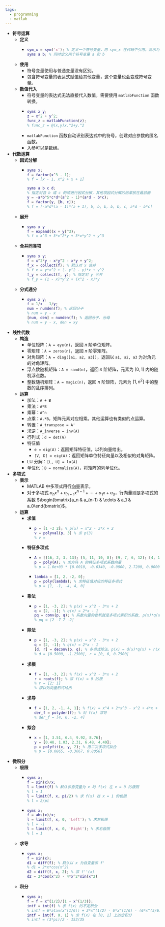 ```yaml
---
tags:
  - programming
  - matlab
---
```


- **符号运算**
    - **定义**
        - ```matlab
          sym_x = sym('x'); % 定义一个符号变量，用 sym_x 在代码中引用，显示为 x
          syms a b; % 同时定义两个符号变量 a 和 b
          ```
    - **使用**
        - 符号变量使用与普通变量没有区别。
        - 包含符号变量的表达式赋值给其他变量，这个变量也会变成符号变量。
    - **数值代入**
        - 符号变量的表达式无法直接代入数值，需要使用 `matlabFunction` 函数转换。
        - ```matlab
          syms x y;
          z = x^2 + y^2;
          func_z = matlabFunction(z);
          % func_z = @(x,y)x.^2+y.^2
          ```
        - `matlabFunction` 函数自动识别表达式中的符号，创建对应参数的匿名函数。
        - 入参可以是数组。
- **代数运算**
    - **因式分解**
        - ```matlab
          syms x;
          f = factor(x^3 - 1);
          % f = [x - 1, x^2 + x + 1]
          ```
          ```matlab
          syms a b c d;
          % 指定对含 b 或 c 的项进行因式分解，其他项因式分解的结果放在最前面
          y = -a*b^5*c*d*(a^2 - 1)*(a*d - b*c);
          f = factor(y, [b, c]);
          % f = [-a*d*(a - 1)*(a + 1), b, b, b, b, b, c, a*d - b*c]
          ```
    - **展开**
        - ```matlab
          syms x y
          f = expand((x + y)^3);
          % f = x^3 + 3*x^2*y + 3*x*y^2 + y^3
          ```
    - **合并同类项**
        - ```matlab
          syms x y;
          f = x^2*y - x*y^2 - x*y + y^2;
          f_x = collect(f); % 默认对 x 合并
          % f_x = y*x^2 + (- y^2 - y)*x + y^2
          f_y = collect(f, y); % 指定对 y 合并
          % f_y = (1 - x)*y^2 + (x^2 - x)*y
          ```
    - **分式通分**
        - ```matlab
          syms x y;
          f = 1/x - 1/y;
          num = numden(f); % 返回分子
          % num = y - x
          [num, den] = numden(f); % 返回分子、分母
          % num = y - x, den = xy
          ```
- **线性代数**
    - **构造**
        - 单位矩阵：`A = eye(n)`，返回 $n$ 阶单位矩阵。
        - 零矩阵：`A = zeros(n)`，返回 $n$ 阶零矩阵。
        - 对角矩阵：`A = diag([a1, a2, a3])`，返回以 `a1, a2, a3` 为对角元的对角矩阵。
        - 浮点数随机矩阵：`A = rand(n)`，返回 $n$ 阶矩阵，元素为 $[0,1]$ 内的随机浮点数。
        - 整数随机矩阵：`A = magic(n)`，返回 $n$ 阶矩阵，元素为 $[1,n^2]$ 中的整数的乱序排列。
    - **运算**
        - 加法：`A + B`
        - 乘法：`A*B`
        - 乘幂：`A^n`
        - 点乘：`A.*B`，矩阵元素对应相乘。其他运算也有类似的点运算。
        - 转置：`A_transpose = A'`
        - 求逆：`A_inverse = inv(A)`
        - 行列式：`d = det(A)`
        - 特征值
            - `e = eig(A)`：返回矩阵特征值，以列向量给出。
            - `[V, D] = eig(A)`：返回矩阵单位特征向量以及相似的对角矩阵。
        - LU 分解：`[L, U] = lu(A)`
        - 单位化：`B = normalize(A)`，将矩阵的列单位化。
- **多项式**
    - **表示**
        - MATLAB 中多项式用行[向量](/notes/docs/mathematics/linear-algrbra/vector)表示。
        - 对于多项式 $a_nx^n+a_{n-1}x^{n-1}+\cdots+a_1x+a_0$，行向量则是多项式的系数 $\begin{bmatrix}a_n & a_{n-1} & \cdots & a_1 & a_0\end{bmatrix}$。
    - **运算**
        - **求值**
            - ```matlab
              p = [1 -3 2]; % p(x) = x^2 - 3*x + 2
              v = polyval(p, 3) % 求 p(3)
              % v = 
              ```
        - **特征多项式**
            - ```matlab
              A = [[16, 2, 3, 13]; [5, 11, 10, 8]; [9, 7, 6, 12]; [4, 14, 15, 1]]
              p = poly(A); % 求方阵 A 的特征多项式系数向量
              % p = 1.0e+03 * [0.0010, -0.0340, -0.0800, 2.7200, 0.0000]
              ```
            - ```matlab
              lambda = [1, 2, -2, 0];
              p = poly(lambda); % 求特征值对应的特征多项式
              % p = [1, -1, -4, 4, 0]
              ```
        - **乘法**
            - ```matlab
              p = [1, -3, 2]; % p(x) = x^2 - 3*x + 2
              q = [2, -1]; % q(x) = 2*x - 1
              pq = conv(p, q); % 系数向量的卷积就是多项式乘积的系数, p(x)*q(x) = 2*x^3 - 7*x^2 + 7*x - 2
              % pq = [2 -7 7 -2]
              ```
        - **除法**
            - ```matlab
              p = [1, -3, 2]; % p(x) = x^2 - 3*x + 2
              q = [2, -1]; % q(x) = 2*x - 1
              [d, r] = deconv(p, q); % 多项式除法，p(x) = d(x)*q(x) + r(x)
              % d = [0.5000, -1.2500], r = [0, 0, 0.7500]
              ```
        - **求根**
            - ```matlab
              f = [1, -3, 2]; % f(x) = x^2 - 3*x + 2
              r = roots(f); % 求 f(x) = 0 的根
              % r = [2; 1]
              % 根以列向量形式给出
              ```
        - **求导**
            - ```matlab
              f = [1, 2, -1, 4, 1]; % f(x) = x^4 + 2*x^3 - x^2 + 4*x + 1
              der_f = polyder(f); % 对 f(x) 求导
              % der_f = [4, 6, -2, 4]
              ```
        - **拟合**
            - ```matlab
              x = [1, 3.51, 6.4, 9.92, 8.76];
              y = [0.48, 1.03, 2.31, 6.48, 4.49];
              p = polyfit(x, y, 2); % 用二次多项式拟合
              % p = [0.0865, -0.3067, 0.8058]
              ```
- **微积分**
    - **极限**
        - ```matlab
          syms x;
          f = sin(x)/x;
          l = limit(f) % 默认求自变量为 x 时 f(x) 在 x = 0 的极限
          % l = 1
          l = limit(f, x, pi/2) % 求 f(x) 在 x = 1 的极限
          % l = 2/pi
          ```
        - ```matlab
          syms x;
          f = abs(x)/x;
          l = limit(f, x, 0, 'Left'); % 求左极限
          % l = -1
          l = limit(f, x, 0, 'Right'); % 求右极限
          % l = 1
          ```
    - **求导**
        - ```matlab
          syms x;
          f = sin(x);
          d1 = diff(f); % 默认以 x 为自变量求 f'
          % d1 = 2*x*cos(x^2)
          d2 = diff(f, x, 2); % 求 f''(x)
          d2 = 2*cos(x^2) - 4*x^2*sin(x^2)
          ```
    - **积分**
        - ```matlab
          syms x;
          f = f = x^(1/2)/(1 + x^(1/3));
          intf = int(f) % 求 f(x) 的不定积分
          % intf = 6*atan(x^(1/6)) + 2*x^(1/2) - 6*x^(1/6) - (6*x^(5/6))/5 + (6*x^(7/6))/7
          intf = int(f, 0, 1) % 求 f(x) 在 [0, 1] 上的定积分
          % intf = (3*pi)/2 - 152/35
          ```
